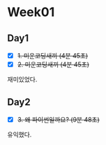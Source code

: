 # Week01

## Day1
- [x] ~~1. 미운코딩새끼 (4분 45초)~~
- [x] ~~2. 미운코딩새끼 (4분 45초)~~

재미있었다. 

## Day2
- [x] ~~3. 왜 파이썬일까요? (9분 48초)~~

유익했다.